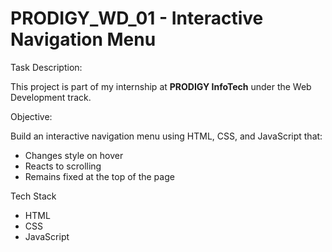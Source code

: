 
# PRODIGY_WD_01 - Interactive Navigation Menu

Task Description:

 This project is part of my internship at **PRODIGY InfoTech** under the Web Development track.



Objective:

 Build an interactive navigation menu using HTML, CSS, and JavaScript that:
- Changes style on hover
- Reacts to scrolling
- Remains fixed at the top of the page


 Tech Stack

- HTML
- CSS
- JavaScript









